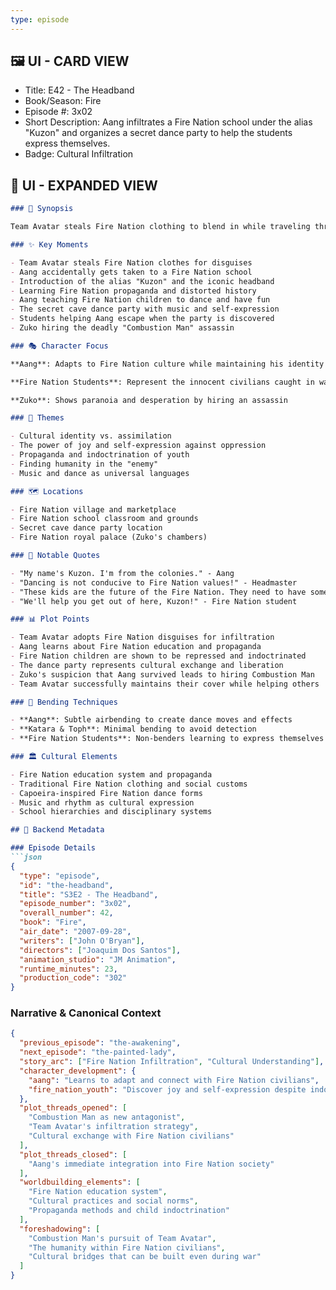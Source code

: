 ```yaml
---
type: episode
---
```


## 🖼️ UI - CARD VIEW

- Title: E42 - The Headband
- Book/Season: Fire
- Episode #: 3x02
- Short Description: Aang infiltrates a Fire Nation school under the alias "Kuzon" and organizes a secret dance party to help the students express themselves.
- Badge: Cultural Infiltration

## 📖 UI - EXPANDED VIEW

```md
### 📖 Synopsis

Team Avatar steals Fire Nation clothing to blend in while traveling through enemy territory, but Aang accidentally gets a school uniform and is mistaken for a student. Adopting the alias "Kuzon" and hiding his tattoos with a headband, Aang attends a Fire Nation school where he learns about history from the Fire Nation perspective, discovering propaganda and indoctrination. He organizes a school dance party to help the repressed Fire Nation children express themselves and have fun. Meanwhile, Zuko becomes paranoid that Aang is still alive and hires an assassin to kill him.

### ✨ Key Moments

- Team Avatar steals Fire Nation clothes for disguises
- Aang accidentally gets taken to a Fire Nation school
- Introduction of the alias "Kuzon" and the iconic headband
- Learning Fire Nation propaganda and distorted history
- Aang teaching Fire Nation children to dance and have fun
- The secret cave dance party with music and self-expression
- Students helping Aang escape when the party is discovered
- Zuko hiring the deadly "Combustion Man" assassin

### 🎭 Character Focus

**Aang**: Adapts to Fire Nation culture while maintaining his identity and values

**Fire Nation Students**: Represent the innocent civilians caught in wartime propaganda

**Zuko**: Shows paranoia and desperation by hiring an assassin

### 🌊 Themes

- Cultural identity vs. assimilation
- The power of joy and self-expression against oppression
- Propaganda and indoctrination of youth
- Finding humanity in the "enemy"
- Music and dance as universal languages

### 🗺️ Locations

- Fire Nation village and marketplace
- Fire Nation school classroom and grounds
- Secret cave dance party location
- Fire Nation royal palace (Zuko's chambers)

### 💬 Notable Quotes

- "My name's Kuzon. I'm from the colonies." - Aang
- "Dancing is not conducive to Fire Nation values!" - Headmaster
- "These kids are the future of the Fire Nation. They need to have some fun." - Aang
- "We'll help you get out of here, Kuzon!" - Fire Nation student

### 📊 Plot Points

- Team Avatar adopts Fire Nation disguises for infiltration
- Aang learns about Fire Nation education and propaganda
- Fire Nation children are shown to be repressed and indoctrinated
- The dance party represents cultural exchange and liberation
- Zuko's suspicion that Aang survived leads to hiring Combustion Man
- Team Avatar successfully maintains their cover while helping others

### 🥋 Bending Techniques

- **Aang**: Subtle airbending to create dance moves and effects
- **Katara & Toph**: Minimal bending to avoid detection
- **Fire Nation Students**: Non-benders learning to express themselves physically

### 🏛️ Cultural Elements

- Fire Nation education system and propaganda
- Traditional Fire Nation clothing and social customs
- Capoeira-inspired Fire Nation dance forms
- Music and rhythm as cultural expression
- School hierarchies and disciplinary systems

## 🔧 Backend Metadata

### Episode Details
```json
{
  "type": "episode",
  "id": "the-headband",
  "title": "S3E2 - The Headband",
  "episode_number": "3x02",
  "overall_number": 42,
  "book": "Fire",
  "air_date": "2007-09-28",
  "writers": ["John O'Bryan"],
  "directors": ["Joaquim Dos Santos"],
  "animation_studio": "JM Animation",
  "runtime_minutes": 23,
  "production_code": "302"
}
```

### Narrative & Canonical Context

```json
{
  "previous_episode": "the-awakening",
  "next_episode": "the-painted-lady",
  "story_arc": ["Fire Nation Infiltration", "Cultural Understanding"],
  "character_development": {
    "aang": "Learns to adapt and connect with Fire Nation civilians",
    "fire_nation_youth": "Discover joy and self-expression despite indoctrination"
  },
  "plot_threads_opened": [
    "Combustion Man as new antagonist",
    "Team Avatar's infiltration strategy",
    "Cultural exchange with Fire Nation civilians"
  ],
  "plot_threads_closed": [
    "Aang's immediate integration into Fire Nation society"
  ],
  "worldbuilding_elements": [
    "Fire Nation education system",
    "Cultural practices and social norms",
    "Propaganda methods and child indoctrination"
  ],
  "foreshadowing": [
    "Combustion Man's pursuit of Team Avatar",
    "The humanity within Fire Nation civilians",
    "Cultural bridges that can be built even during war"
  ]
}
```

